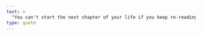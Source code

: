 ```yaml
---
text: >
  "You can't start the next chapter of your life if you keep re-reading the last one." - Zig Ziglar
type: quote
---
```

